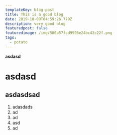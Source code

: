 ```yaml
---
templateKey: blog-post
title: This is a good blog
date: 2019-10-09T04:59:26.779Z
description: very good blog
featuredpost: false
featuredimage: /img/580b57fcd9996e24bc43c22f.png
tags:
  - potato
---
```

**asdasd**

# **asdasd**

## asdasdsad

1. adasdads
2. ad
3. ad
4. asd
5. ad
